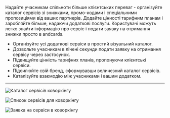 Надайте учасникам спільноти більше клієнтських переваг - організуйте каталог сервісів зі знижками, промо-кодами і спеціальними пропозиціями від ваших партнерів. Додайте цінності тарифним планам і заробляйте більше, надаючи додаткові послуги. Користувачі можуть легко знайти інформацію про сервіс і подати заявку на отримання знижки просто в andcards.

- Організуйте усі додаткові сервіси в простий візуальний каталог.
- Дозвольте учасникам в лічені секунди подати заявку на отримання сервісу через застосунок.
- Підвищуйте цінність тарифних планів, пропонуючи клієнтські сервіси.
- Підсилюйте свій бренд, сформувавши величезний каталог сервісів.
- Каталізуйте взаємодію між учасниками і вашим додатком.

---

![Каталог сервісів коворкінгу](https://s3.ap-northeast-2.amazonaws.com/screenshot.andcards.com/andcards-benefits-main-light-en-1920-1080.png)

![Список сервісів для коворкінгу](https://s3.ap-northeast-2.amazonaws.com/marketing.feature.andcards.com/benefit-list.jpg)

![Заявка на сервіси в коворкінгу](https://s3.ap-northeast-2.amazonaws.com/screenshot.andcards.com/andcards-benefits-apply-light-en-1920-1080.png)
